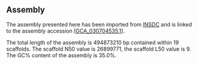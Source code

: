 **Assembly**
--------

The assembly presented here has been imported from [INSDC](http://www.insdc.org) and is linked to the assembly accession [[GCA\_030704535.1](https://www.ncbi.nlm.nih.gov/datasets/genome/GCA_030704535.1/)].

The total length of the assembly is 494873210 bp contained within 19 scaffolds.
The scaffold N50 value is 26899771, the scaffold L50 value is 9.
The GC% content of the assembly is 35.0%.
